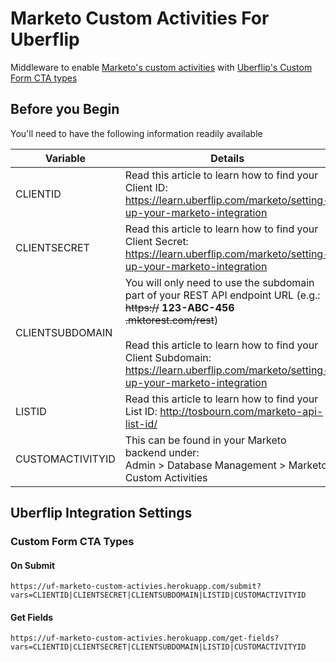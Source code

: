 # Marketo Custom Activities For Uberflip 
Middleware to enable [Marketo's custom activities](http://docs.marketo.com/display/public/DOCS/Understanding+Custom+Activities) with [Uberflip's Custom Form CTA types](https://platform.uberflip.com/form_cta_types/intro/overview.html)


## Before you Begin
You'll need to have the following information readily available

Variable | Details
---- | ----
CLIENTID | Read this article to learn how to find your Client ID: https://learn.uberflip.com/marketo/setting-up-your-marketo-integration
CLIENTSECRET | Read this article to learn how to find your Client Secret: https://learn.uberflip.com/marketo/setting-up-your-marketo-integration
CLIENTSUBDOMAIN | <div>You will only need to use the subdomain part of your REST API endpoint URL (e.g.: ~~https://~~ **123-ABC-456** ~~.mktorest.com/rest~~) </div><div>&nbsp;</div>Read this article to learn how to find your Client Subdomain: https://learn.uberflip.com/marketo/setting-up-your-marketo-integration
LISTID | Read this article to learn how to find your List ID: http://tosbourn.com/marketo-api-list-id/
CUSTOMACTIVITYID | This can be found in your Marketo backend under: <div>Admin > Database Management > Marketo Custom Activities</div>

## Uberflip Integration Settings
### Custom Form CTA Types

#### On Submit
`https://uf-marketo-custom-activies.herokuapp.com/submit?vars=CLIENTID|CLIENTSECRET|CLIENTSUBDOMAIN|LISTID|CUSTOMACTIVITYID`

#### Get Fields
`https://uf-marketo-custom-activies.herokuapp.com/get-fields?vars=CLIENTID|CLIENTSECRET|CLIENTSUBDOMAIN|LISTID|CUSTOMACTIVITYID`